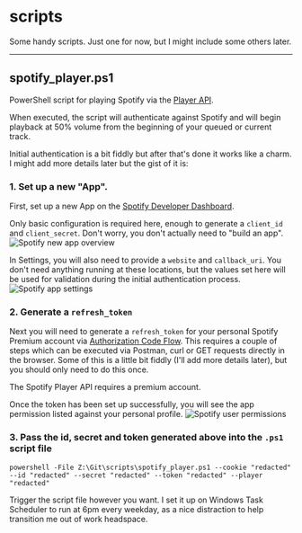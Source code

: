 # scripts
Some handy scripts. Just one for now, but I might include some others later.

---
## spotify_player.ps1
PowerShell script for playing Spotify via the [Player API](https://developer.spotify.com/console/player/).

When executed, the script will authenticate against Spotify and will begin playback at 50% volume from the beginning of your queued or current track.

Initial authentication is a bit fiddly but after that's done it works like a charm. I might add more details later but the gist of it is:
### 1. Set up a new "App".

First, set up a new App on the [Spotify Developer Dashboard](https://developer.spotify.com/dashboard/applications). 

Only basic configuration is required here, enough to generate a `client_id` and `client_secret`. Don't worry, you don't actually need to "build an app".
![Spotify new app overview](https://user-images.githubusercontent.com/2852629/212524329-c008ae92-5e79-4313-940a-817c24dc91f8.PNG)

In Settings, you will also need to provide a `website` and `callback_uri`. You don't need anything running at these locations, but the values set here will be used for validation during the initial authentication process.
![Spotify app settings](https://user-images.githubusercontent.com/2852629/212524341-fdc21173-1820-4ad6-b8e4-b708c4c2ee28.PNG)

### 2. Generate a `refresh_token`

Next you will need to generate a `refresh_token` for your personal Spotify Premium account via [Authorization Code Flow](https://developer.spotify.com/documentation/general/guides/authorization/code-flow/). This requires a couple of steps which can be executed via Postman, curl or GET requests directly in the browser. Some of this is a little bit fiddly (I'll add more details later), but you should only need to do this once.

The Spotify Player API requires a premium account.

Once the token has been set up successfully, you will see the app permission listed against your personal profile.
![Spotify user permissions](https://user-images.githubusercontent.com/2852629/212524352-042c0520-32c5-43a4-832b-8f46de123fbf.PNG)

### 3. Pass the id, secret and token generated above into the `.ps1` script file
```
powershell -File Z:\Git\scripts\spotify_player.ps1 --cookie "redacted" --id "redacted" --secret "redacted" --token "redacted" --player "redacted"
```

Trigger the script file however you want. I set it up on Windows Task Scheduler to run at 6pm every weekday, as a nice distraction to help transition me out of work headspace.


